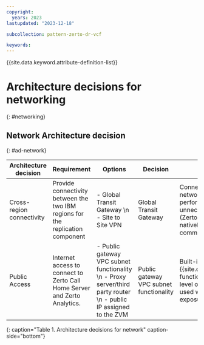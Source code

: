 ```yaml
---
copyright:
  years: 2023
lastupdated: "2023-12-18"

subcollection: pattern-zerto-dr-vcf

keywords:
---
```


{{site.data.keyword.attribute-definition-list}}

# Architecture decisions for networking
{: #networking}

## Network Architecture decision
{: #ad-network}

| **Architecture decision**                                                       | **Requirement**                                                                | **Options**                                                                                             | **Decision**                            | **Rationale**                                                                                                                                                             |
|---------------------------------------------------------------------------------|--------------------------------------------------------------------------------|---------------------------------------------------------------------------------------------------------|-----------------------------------------|---------------------------------------------------------------------------------------------------------------------------------------------------------------------------|
| Cross-region connectivity                                                       | Provide connectivity between the two IBM regions for the replication component | - Global Transit Gateway  \n -  Site to Site VPN                                                                | Global Transit Gateway                  | Connecting over VPC IBM core network, allows better performance without unnecessary IPSec overhead (Zerto components can natively use TLS to communicate with each other) |
| Public Access                                                                   | Internet access to connect to Zerto Call Home Server and Zerto Analytics.      | - Public gateway VPC subnet functionality  \n -  Proxy server/third party router  \n -  public IP assigned to the ZVM | Public gateway VPC subnet functionality | Built-in {{site.data.keyword.vpc_short}} functionality, providing some level of security (NAT is being used with no direct internet exposure of the ZVM)                                    |
{: caption="Table 1. Architecture decisions for network" caption-side="bottom"}
